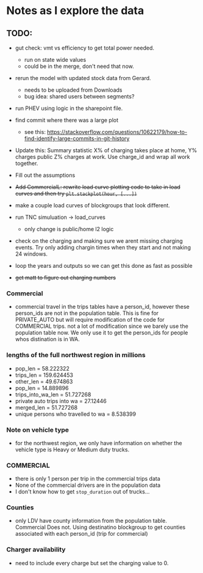 # Notes as I explore the data

## TODO:
* gut check: vmt vs efficiency to get total power needed. 
    - run on state wide values
    - could be in the merge, don't need that now.

* rerun the model with updated stock data from Gerard. 
    - needs to be uploaded from Downloads
    - bug idea: shared users between segments?

* run PHEV using logic in the sharepoint file.

* find commit where there was a large plot
    - see this: https://stackoverflow.com/questions/10622179/how-to-find-identify-large-commits-in-git-history

* Update this: Summary statistic X% of charging takes place at home, Y% charges public Z% charges at work. Use charge_id and wrap all work together. 

* Fill out the assumptions

* ~~Add CommercialL: rewrite load curve plotting code to take in load curves and then try `plt.stackplot(hour, [...])`~~

* make a couple load curves of blockgroups that look different. 

* run TNC simuluation -> load_curves
    - only change is public/home l2 logic

* check on the charging and making sure we arent missing charging events. Try only adding chargin times when they start and not making 24 windows. 


* loop the years and outputs so we can get this done as fast as possible
* ~~get matt to figure out charging numbers~~


### Commercial
* commercial travel in the trips tables have a person_id, however these person_ids are not in the population table. This is fine for PRIVATE_AUTO but will require modification of the code for COMMERCIAL trips. not a lot of modification since we barely use the population table now. We only use it to get the person_ids for people whos distination is in WA. 

### lengths of the full northwest region in millions
* pop_len = 58.222322
* trips_len = 159.624453 
* other_len = 49.674863
* pop_len = 14.889896
* trips_into_wa_len = 51.727268
* private auto trips into wa = 27.12446
* merged_len = 51.727268 
* unique persons who travelled to wa = 8.538399


### Note on vehicle type
* for the northwest region, we only have information on whether
the vehicle type is Heavy or Medium duty trucks. 

### COMMERCIAL
* there is only 1 person per trip in the commercial trips data
* None of the commercial drivers are in the population data
* I don't know how to get `stop_duration` out of trucks...

### Counties
* only LDV have county information from the population table. Commercial Does not. Using destinatino blockgroup to get counties associated with each person_id (trip for commercial)

### Charger availability
* need to include every charge but set the charging value to 0. 

